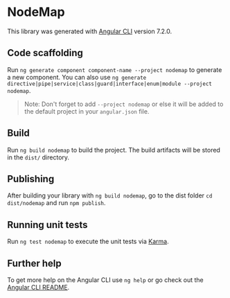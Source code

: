 # NodeMap

This library was generated with [Angular CLI](https://github.com/angular/angular-cli) version 7.2.0.

## Code scaffolding

Run `ng generate component component-name --project nodemap` to generate a new component. You can also use `ng generate directive|pipe|service|class|guard|interface|enum|module --project nodemap`.
> Note: Don't forget to add `--project nodemap` or else it will be added to the default project in your `angular.json` file. 

## Build

Run `ng build nodemap` to build the project. The build artifacts will be stored in the `dist/` directory.

## Publishing

After building your library with `ng build nodemap`, go to the dist folder `cd dist/nodemap` and run `npm publish`.

## Running unit tests

Run `ng test nodemap` to execute the unit tests via [Karma](https://karma-runner.github.io).

## Further help

To get more help on the Angular CLI use `ng help` or go check out the [Angular CLI README](https://github.com/angular/angular-cli/blob/master/README.md).
